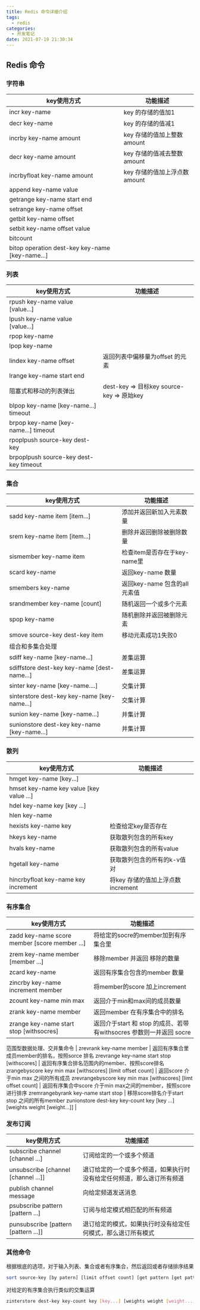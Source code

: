 ```yaml
---
title: Redis 命令详细介绍
tags:
  - redis
categories:
  - 开发笔记 
date: 2021-07-19 21:30:34
---
```


## Redis 命令

### 字符串

key使用方式 | 功能描述
-------- | ----- 
incr key-name | key 的存储的值加1
decr key-name | key 的存储的值减1 
incrby key-name amount |key 存储的值加上整数amount
decr key-name amount |  key 存储的值减去整数amount
incrbyfloat key-name amount |  key 存储的值加上浮点数amount
append key-name value | 
getrange key-name start end |
setrange key-name offset |
getbit key-name offset |
setbit key-name offset value |
bitcount |
bitop operation dest-key key-name [key-name...]|

### 列表

key使用方式 | 功能描述
-------- | ----- 
rpush key-name value [value...]  |
lpush key-name value [value...] |
rpop  key-name |
lpop  key-name |
lindex key-name offset |  返回列表中偏移量为offset 的元素
lrange key-name start end |
阻塞式和移动的列表弹出   | dest-key => 目标key source-key => 原始key
blpop  key-name [key-name...] timeout  |
brpop  key-name [key-name...] timeout |
rpoplpush  source-key dest-key |
brpoplpush source-key dest-key timeout |

### 集合

key使用方式 | 功能描述
-------- | ----- 
sadd key-name item [item...] |   添加并返回新加入元素数量
srem key-name item [item...] |   删除并返回删除被删除数量
sismember key-name item |   检查item是否存在于key-name里 
scard key-name |  返回key-name 数量
smembers key-name  |   返回key-name 包含的all元素值
srandmember key-name [count] |   随机返回一个或多个元素
spop key-name |   随机删除并返回被删除元素
smove source-key dest-key item  | 移动元素成功1失败0
组合和多集合处理 |
sdiff key-name [key-name...]  |   差集运算
sdiffstore dest-key key-name [dest-name...]  | 差集运算
sinter key-name [key-name....] | 交集计算
sinterstore dest-key key-name [key-name...] |  交集计算  
sunion key-name [key-name...] |   并集计算
sunionstore dest-key key-name [key-name...] |   并集计算

### 散列

key使用方式 | 功能描述
-------- | ----- 
 hmget   key-name [key...] |
 hmset   key-name key value [key value ...] |
 hdel key-name key [key ...] |
 hlen key-name |
 hexists key-name key | 检查给定key是否存在
 hkeys key-name | 获取散列包含的所有key
 hvals key-name | 获取散列包含的所有value
 hgetall key-name | 获取散列包含的所有的k-v值对
 hincrbyfloat key-name key increment | 将key 存储的值加上浮点数increment

### 有序集合

key使用方式 | 功能描述
-------- | ----- 
 zadd key-name score member [score member ...] | 将给定的socre的member加到有序集合里
 zrem key-name member [member ...] |  移除member 并返回 移除的数量
 zcard key-name | 返回有序集合包含的member 数量
 zincrby key-name increment member | 将member的score 加上increment
 zcount key-name min max |   返回介于min和max间的成员数量
 zrank key-name member |返回member 在有序集合中的排名
 zrange key-name start stop [withsocres] |  返回介于start 和 stop 的成员、若带有withsocres 参数则一并返回 socre
 
 范围型数据处理、交并集命令 |
 zrevrank key-name member | 返回有序集合里成员member的排名，按照sorce 排名
 zrevrange key-name start stop [withscores] | 返回有序集合排名范围内的member、按照score排名
 zrangebyscore key min max [withscores] [limit offset count] | 返回score 介于min max 之间的所有成员
 zrevrangebyscore key min max [withscores] [limt offset count] | 返回有序集合中score 介于min max之间的member，按照score进行排序
 zremrangebyrank  key-name start stop | 移除score排名介于start stop 之间的所有member
 zunionstore dest-key key-count key [key ...] [weights weight [weight...]]  |


### 发布订阅

key使用方式 | 功能描述
-------- | ----- 
subscribe channel [channel ...] |   订阅给定的一个或多个频道
unsubscribe [channel [channel ...]]  | 退订给定的一个或多个频道，如果执行时没有给定任何频道，那么退订所有频道
publish channel message | 向给定频道发送消息 
psubscribe pattern [pattern ...] |  订阅与给定模式相匹配的所有频道
punsubscribe [pattern [pattern ...]] |  退订给定的模式，如果执行时没有给定任何模式，那么退订所有模式

### 其他命令

根据根底的选项，对于输入列表、集合或者有序集合，然后返回或者存储排序结果
```bash
sort source-key [by patern] [limit offset count] [get pattern [get pattern ...]] [asc|desc] [alpha] [store dest-key]
```

对给定的有序集合执行类似的交集运算
```bash
zinterstore dest-key key-count key [key...] [weights weight [weight...]] [aggregate sum|min|max]
```